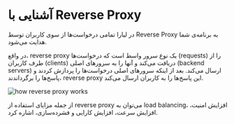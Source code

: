 # آشنایی با Reverse Proxy

در لیارا تمامی درخواست‌ها از سوی کاربران توسط Reverse Proxy به برنامه‌ی شما هدایت می‌شود. 

در واقع، reverse proxy  یک نوع سرور واسط است که 
درخواست‌ها (requests) را از طرف کاربران (clients) دریافت می‌کند و آنها را به سرورهای اصلی (backend servers) ارسال می‌کند. بعد از اینکه سرورهای اصلی درخواست‌ها را پردازش کردند و پاسخ‌ها را برگرداندند، reverse proxy این پاسخ‌ها را به کاربران ارسال می‌کند.

![how reverse proxy works](https://files.liara.ir/liara/docs/how-reverse-proxy-works.png)

از جمله مزایای استفاده از reverse proxy می‌توان به load balancing، افزایش امنیت، افزایش سرعت، افزایش کارایی و فشرده‌سازی، اشاره کرد.
